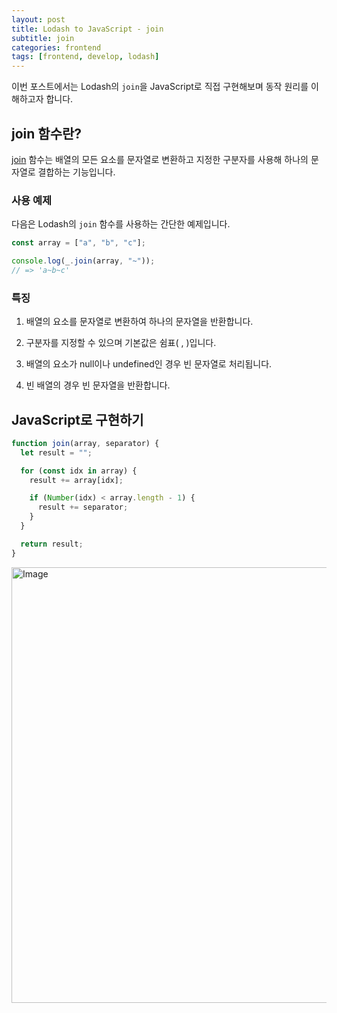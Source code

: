 ```yaml
---
layout: post
title: Lodash to JavaScript - join
subtitle: join
categories: frontend
tags: [frontend, develop, lodash]
---
```


이번 포스트에서는 Lodash의 `join`을 JavaScript로 직접 구현해보며 동작 원리를 이해하고자 합니다.

## join 함수란?

[join](https://lodash.com/docs/4.17.15#join) 함수는 배열의 모든 요소를 문자열로 변환하고 지정한 구분자를 사용해 하나의 문자열로 결합하는 기능입니다.

### 사용 예제

다음은 Lodash의 `join` 함수를 사용하는 간단한 예제입니다.

```javascript
const array = ["a", "b", "c"];

console.log(_.join(array, "~"));
// => 'a~b~c'
```

### 특징

1. 배열의 요소를 문자열로 변환하여 하나의 문자열을 반환합니다.

2. 구분자를 지정할 수 있으며 기본값은 쉼표( , )입니다.

3. 배열의 요소가 null이나 undefined인 경우 빈 문자열로 처리됩니다.

4. 빈 배열의 경우 빈 문자열을 반환합니다.

## JavaScript로 구현하기

```javascript
function join(array, separator) {
  let result = "";

  for (const idx in array) {
    result += array[idx];

    if (Number(idx) < array.length - 1) {
      result += separator;
    }
  }

  return result;
}
```

<img width="697" alt="Image" src="https://github.com/user-attachments/assets/30b67aac-4db7-4b50-83e1-f4564a6cc6fb" />
